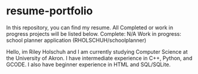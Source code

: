 # resume-portfolio
In this repository, you can find my resume. All Completed or work in progress projects will be listed below. 
Complete: N/A 
Work in progress: school planner application (RHOLSCHUH/schoolplanner)

Hello, im Riley Holschuh and I am currently studying Computer Science at the University of Akron. I have intermediate experience in C++, Python, and GCODE. I also have  beginner experience in HTML and SQL/SQLite. 
